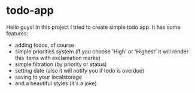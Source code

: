 # todo-app
Hello guys! In this project I tried to create simple todo app. It has some features:
- adding todos, of course
- simple priorities system (if you choose 'High' or 'Highest' it will render this items with exclamation marks)
- simple filtration (by priority or status)
- setting date (also it will notify you if todo is overdue)
- saving to your localstorage 
- and a beautiful styles (it's a joke)
